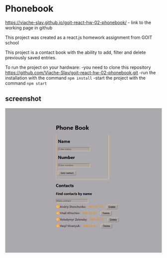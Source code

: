# Phonebook

https://viache-slav.github.io/goit-react-hw-02-phonebook/ - link to the working page in github

This project was created as a react.js homework assignment from GOIT school

This project is a contact book with the ability to add, filter and delete previously saved entries.

To run the project on your hardware: 
   -you need to clone this repository https://github.com/Viache-Slav/goit-react-hw-02-phonebook.git
   -run the installation with the command `npm install`
   -start the project with the command `npm start`

## screenshot
![screenshot](./src/components/Screenshot_2.png)